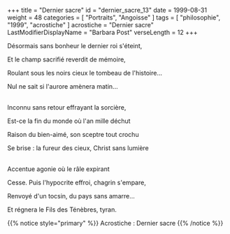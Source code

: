+++
title = "Dernier sacre"
id = "dernier_sacre_13"
date = 1999-08-31
weight = 48
categories = [ "Portraits", "Angoisse" ]
tags = [ "philosophie", "1999", "acrostiche" ]
acrostiche = "Dernier sacre"
LastModifierDisplayName = "Barbara Post"
verseLength = 12
+++

Désormais sans bonheur le dernier roi s'éteint,

Et le champ sacrifié reverdit de mémoire,

Roulant sous les noirs cieux le tombeau de l'histoire...

Nul ne sait si l'aurore amènera matin...

 \
Inconnu sans retour effrayant la sorcière,

Est-ce la fin du monde où l'an mille déchut

Raison du bien-aimé, son sceptre tout crochu

Se brise : la fureur des cieux, Christ sans lumière

 \
Accentue agonie où le râle expirant

Cesse. Puis l'hypocrite effroi, chagrin s'empare,

Renvoyé d'un tocsin, du pays sans amarre...

Et régnera le Fils des Ténèbres, tyran.

{{% notice style="primary" %}}
Acrostiche : Dernier sacre
{{% /notice %}}
